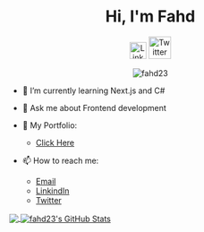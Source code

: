 <div align="center">

# Hi, I'm Fahd
  <a href="https://www.linkedin.com/in/sn-fahd/" target="_blank"><img src="https://cdn.worldvectorlogo.com/logos/linkedin-icon-2.svg" title="Linkedin" alt="Linkedin Account" width="30"/></a>
  <a href="https://twitter.com/rutvikumak13"><img src="https://cdn.worldvectorlogo.com/logos/twitter-6.svg" title="Twitter" alt="Twitter Account" width="40"/></a>
  <p> <img src="https://komarev.com/ghpvc/?username=fahd23&label=Profile%20views&color=0e75b6&style=flat" alt="fahd23" /> </p>
</div>

- 🌱 I’m currently learning Next.js and C#
- 💬 Ask me about Frontend development
- 🧾 My Portfolio: 
  - <a href="https://fahd-portfolio.vercel.app/" target="_blank">Click Here</a>
  
- 📫 How to reach me:
  - <a href="mailto:fahdpno@email.com" target="_blank">Email</a>
  - <a href="https://www.linkedin.com/in/sn-fahd/" target="_blank">LinkindIn</a>
  - <a href="https://twitter.com/Snfahd_" target="_blank">Twitter</a>

<a href="https://github.com/fahd23/fahd23">
  <img align="center" src="https://github-readme-stats.vercel.app/api/top-langs/?username=fahd23&title_color=ffffff&text_color=c9cacc&icon_color=2bbc8a&bg_color=1d1f21&langs_count=3" />
</a>
<a href="https://github.com/fahd23/fahd23">
  <img align="center" src="https://github-readme-stats.vercel.app/api?username=fahd23&show_icons=true&line_height=27&count_private=true&title_color=ffffff&text_color=c9cacc&icon_color=2bbc8a&bg_color=1d1f21" alt="fahd23's GitHub Stats" />
</a>
</div>

